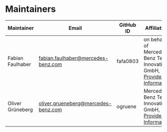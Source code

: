 # Maintainers

| Maintainer       | Email                           | GitHub ID                                 | Affiliation                                                                                       | Joined     |
| -----------------| ------------------------------- | ----------------------------------------- | ------------------------------------------------------------------------------------------------- | ---------- | 
| Fabian Faulhaber | <fabian.faulhaber@mercedes-benz.com>  | fafa0803     | on behalf of Mercedes-Benz Tech Innovation GmbH, [Provider Information](https://github.com/mercedes-benz/foss/blob/master/PROVIDER_INFORMATION.md) | 2019-04-14 | 
| Oliver Grüneberg | <oliver.grueneberg@mercedes-benz.com>  | ogruene     | Mercedes-Benz Tech Innovation GmbH, [Provider Information](https://github.com/mercedes-benz/foss/blob/master/PROVIDER_INFORMATION.md) | 2023-09-01 | 

